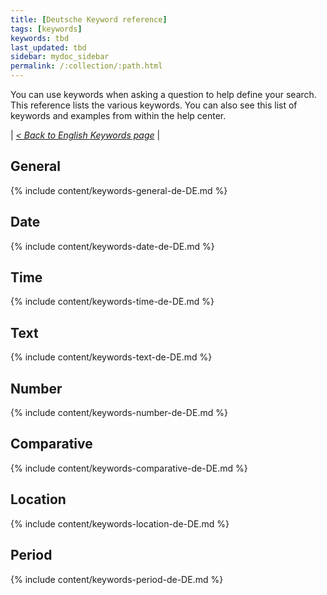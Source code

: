 ```yaml
---
title: [Deutsche Keyword reference]
tags: [keywords]
keywords: tbd
last_updated: tbd
sidebar: mydoc_sidebar
permalink: /:collection/:path.html
---
```

You can use keywords when asking a question to help define your search. This reference lists the various keywords. You can also see this list of keywords and examples from within the help center.

| _[< Back to English Keywords page](keywords.html)_ |

## General

{% include content/keywords-general-de-DE.md %}

## Date

{% include content/keywords-date-de-DE.md %}

## Time

{% include content/keywords-time-de-DE.md %}

## Text

{% include content/keywords-text-de-DE.md %}

## Number

{% include content/keywords-number-de-DE.md %}

## Comparative

{% include content/keywords-comparative-de-DE.md %}

## Location

{% include content/keywords-location-de-DE.md %}

## Period

{% include content/keywords-period-de-DE.md %}

<!-- ## Help

{% include content/keywords-help-de-DE.md %} -->
